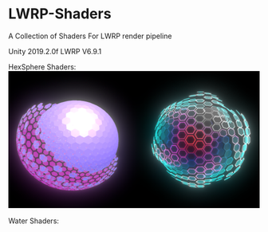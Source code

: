 # LWRP-Shaders
A Collection of Shaders For LWRP render pipeline

Unity 2019.2.0f
LWRP V6.9.1

HexSphere Shaders:
![Spheres](Assets/spheres.PNG)

Water Shaders:

